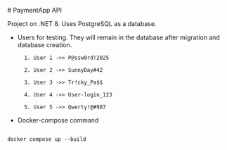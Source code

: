 \# PaymentApp API

Project on .NET 8. Uses PostgreSQL as a database. 

* Users for testing. They will remain in the database after migration and database creation.

        1. User 1 ->> P@ssw0rd!2025

        2. User 2 ->> SunnyDay#42

        3. User 3 ->> Tr!cky_Pa$$

        4. User 4 ->> User-login_123

        5. User 5 ->> Qwerty!@#987

* Docker-compose command


```powerShall

docker compose up --build

```
